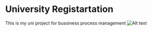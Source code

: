 # University Registartation
This is my uni project for bussiness process management
![Alt text](https://github.com/Nadhila/Uni/blob/main/agh-register-copy-1-bpmn.png "Bpmn")
